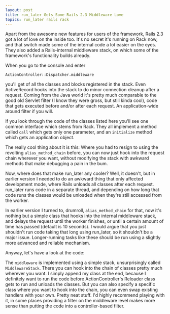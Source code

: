 ```yaml
---
layout: post
title: run_later Gets Some Rails 2.3 Middleware Love
topics: run_later rails rack
---
```

Apart from the awesome new features for users of the framework, Rails 2.3 got a lot of love on the inside too. It's no secret it's running on Rack now, and that switch made some of the internal code a lot easier on the eyes. They also added a Rails-internal middleware stack, on which some of the framework's functionality builds already.

When you go to the console and enter

    ActionController::Dispatcher.middleware

you'll get of all the classes and blocks registered in the stack. Even ActiveRecord hooks into the stack to do minor connection cleanup after a request. Coming from the Java world it's pretty much comparable to the good old Servlet filter (I know they were gross, but still kinda cool), code that gets executed before and/or after each request. An application-wide around filter if you will.

If you look through the code of the classes listed here you'll see one common interface which stems from Rack. They all implement a method called `call` which gets only one parameter, and an `initialize` method which gets an application object.

The really cool thing about it is this: Where you had to resign to using the revolting `alias_method_chain` before, you can now just hook into the request chain wherever you want, without modifying the stack with awkward methods that make debugging a pain in the bum.

Now, where does that make run\_later any cooler? Well, it doesn't, but in earlier version I needed to do an awkward thing that only affected development mode, where Rails unloads all classes after each request. run_later runs code in a separate thread, and depending on how long that code runs the classes would be unloaded when they're still accessed from the worker.

In earlier version I turned to, drumroll, `alias_method_chain` for that, now it's nothing but a simple class that hooks into the internal middleware stack, and delays the request until the worker finishes, or until a certain amount of time has passed (default is 10 seconds). I would argue that you just shouldn't run code taking that long using run_later, so it shouldn't be a major issue. Longer-running tasks like these should be run using a slightly more advanced and reliable mechanism.

Anyway, let's have a look at the code:

<script src="http://gist.github.com/83137.js"></script>

The `middleware` is implemented using a simple stack, unsurprisingly called `MiddlewareStack`. There you can hook into the chain of classes pretty much wherever you want. I simply append my class at the end, because I definitely want to run the code before ActionController's Reloader class gets to run and unloads the classes. But you can also specify a specific class where you want to hook into the chain, you can even swap existing handlers with your own. Pretty neat stuff. I'd highly recommend playing with it, in some places providing a filter on  the middleware level makes more sense than putting the code into a controller-based filter.